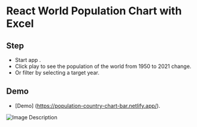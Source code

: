 # React World Population Chart with Excel

## Step
- Start app .
- Click play to see the population of the world from 1950 to 2021 change.
- Or filter by selecting a target year.

## Demo
- [Demo] (https://population-country-chart-bar.netlify.app/).

![Image Description](./public/images/demo.png)




